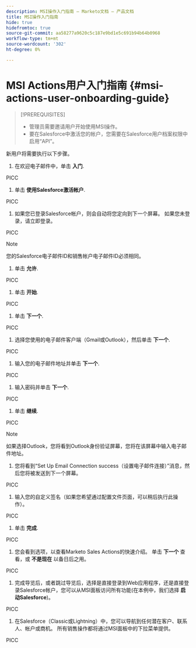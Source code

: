 ```yaml
---
description: MSI操作入门指南 — Marketo文档 — 产品文档
title: MSI操作入门指南
hide: true
hidefromtoc: true
source-git-commit: aa58277a9620c5c187e9bd1e5c691b94b64b0968
workflow-type: tm+mt
source-wordcount: '302'
ht-degree: 0%

---
```


# MSI Actions用户入门指南 {#msi-actions-user-onboarding-guide}

>[!PREREQUISITES]
>
>* 管理员需要邀请用户开始使用MSI操作。
>* 要在Salesforce中激活您的帐户，您需要在Salesforce用户档案权限中启用“API”。


新用户将需要执行以下步骤。

1. 在欢迎电子邮件中，单击 **入门**.

PICC

1. 单击 **使用Salesforce激活帐户**.

PICC

1. 如果您已登录Salesforce帐户，则会自动将您定向到下一个屏幕。 如果您未登录，请立即登录。

PICC

>[!NOTE]
>
>您的Salesforce电子邮件ID和销售帐户电子邮件ID必须相同。

1. 单击 **允许**.

PICC

1. 单击 **开始**.

PICC

1. 单击 **下一个**.

PICC

1. 选择您使用的电子邮件客户端（Gmail或Outlook），然后单击 **下一个**.

PICC

1. 输入您的电子邮件地址并单击 **下一个**.

PICC

1. 输入密码并单击 **下一个**.

PICC

1. 单击 **继续**.

PICC

>[!NOTE]
>
>如果选择Outlook，您将看到Outlook身份验证屏幕，您将在该屏幕中输入电子邮件地址。

1. 您将看到“Set Up Email Connection success（设置电子邮件连接）”消息，然后您将被发送到下一个屏幕。

PICC

1. 输入您的自定义签名（如果您希望通过配置文件页面，可以稍后执行此操作）。

PICC

1. 单击 **完成**.

PICC

1. 您会看到选项，以查看Marketo Sales Actions的快速介绍。 单击 **下一个** 查看，或 **不是现在** 以备日后之用。

PICC

1. 完成导览后，或者跳过导览后，选择是直接登录到Web应用程序，还是直接登录Salesforce帐户，您可以从MSI面板访问所有功能(在本例中，我们选择 **启动Salesforce**)。

PICC

1. 在Salesforce（Classic或Lightning）中，您可以导航到任何潜在客户、联系人、帐户或商机。 所有销售操作都将通过MSI面板中的下拉菜单提供。

PICC
